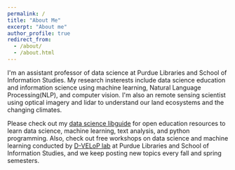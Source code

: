 ```yaml
---
permalink: /
title: "About Me"
excerpt: "About me"
author_profile: true
redirect_from: 
  - /about/
  - /about.html
---
```


I'm an assistant professor of data science at Purdue Libraries and School of Information Studies. My research insterests include data science education and information science using machine learning, Natural Language Processing(NLP), and computer vision. I'm also an remote sensing scientist using optical imagery and lidar to understand our land ecosystems and the changing climates. 

Please check out my [data science libguide](https://guides.lib.purdue.edu/DataScience) for open education resources to learn data science, machine learning, text analysis, and python programming. Also, check out free workshops on data science and machine learning conducted by [D-VELoP lab](https://guides.lib.purdue.edu/d-velop) at Purdue Libraries and School of Information Studies, and we keep posting new topics every fall and spring semesters.

